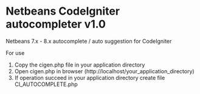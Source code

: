 Netbeans CodeIgniter autocompleter v1.0
===========================
Netbeans 7.x - 8.x autocomplete / auto suggestion for CodeIgniter


For use<br>
1. Copy the cigen.php file in your application directory<br>
2. Open cigen.php in browser (http://localhost/your_application_directory)<br>
3. If operation succeed in your application directory create file CI_AUTOCOMPLETE.php


